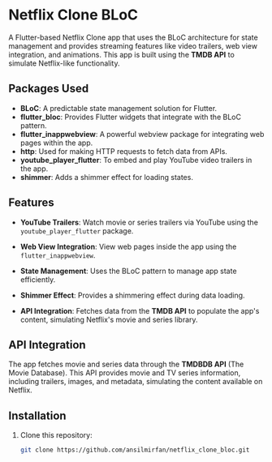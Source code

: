 # Netflix Clone BLoC

A Flutter-based Netflix Clone app that uses the BLoC architecture for state management and provides streaming features like video trailers, web view integration, and animations. This app is built using the **TMDB API** to simulate Netflix-like functionality.

## Packages Used

- **BLoC**: A predictable state management solution for Flutter.
- **flutter_bloc**: Provides Flutter widgets that integrate with the BLoC pattern.
- **flutter_inappwebview**: A powerful webview package for integrating web pages within the app.
- **http**: Used for making HTTP requests to fetch data from APIs.
- **youtube_player_flutter**: To embed and play YouTube video trailers in the app.
- **shimmer**: Adds a shimmer effect for loading states.

## Features

- **YouTube Trailers**: Watch movie or series trailers via YouTube using the `youtube_player_flutter` package.
- **Web View Integration**: View web pages inside the app using the `flutter_inappwebview`.
- **State Management**: Uses the BLoC pattern to manage app state efficiently.
- **Shimmer Effect**: Provides a shimmering effect during data loading.

- **API Integration**: Fetches data from the **TMDB API** to populate the app's content, simulating Netflix's movie and series library.

## API Integration

The app fetches movie and series data through the **TMDBDB API** (The Movie Database). This API provides movie and TV series information, including trailers, images, and metadata, simulating the content available on Netflix.

## Installation

1. Clone this repository:
   ```bash
   git clone https://github.com/ansilmirfan/netflix_clone_bloc.git
   ```

